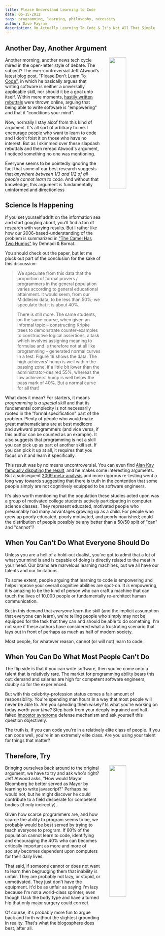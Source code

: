 ```yaml
---
title: Please Understand Learning to Code
date: 05-15-2012
tags: programming, learning, philosophy, necessity
author: Dave Fayram
description: On Actually Learning To Code & It's Not All That Simple
---
```


## Another Day, Another Argument

<img src="http://f.cl.ly/items/3k2y02291t3I2y2q2L0A/brain-man-35.jpg"
style="float:right; width: 33%; margin-left: 2em;">
Another morning, another news tech cycle mired in the open-letter
style of debate. The subject? The ever-controversial Jeff Atwood's
latest blog post,
["Please Don't Learn To Code"](http://www.codinghorror.com/blog/2012/05/please-dont-learn-to-code.html),
in which he basically argues that writing software is neither a
universally applicable skill, nor should it be a goal unto
itself. Within mere moments, [hastily written](https://gist.github.com/0f61db65bbd2d2cb681a) [rebuttals](http://sachagreif.com/please-learn-to-code/) were
thrown online, arguing that being able to write software is
"empowering" and that it "conditions your mind".

Now, normally I stay aloof from this kind of argument. It's all sort
of arbitrary to me. I encourage people who want to learn to code and I
don't foist it on those who have no interest. But as I skimmed over
these slapdash rebuttals and then reread Atwood's argument, I noticed
something no one was mentioning.

Everyone seems to be pointedly ignoring the fact that some of our best
research suggests that _anywhere between 1/3 and 1/2 of all people
*cannot* learn to code._ And without that knowledge, this argument is
fundamentally uninformed and directionless

## Science Is Happening

If you set yourself adrift on the information sea and start googling
about, you'll find a ton of research with varying results. But I
rather like how our 2006-based-understanding of the problem is
summarized in
["The Camel Has Two Humps"](http://www.eis.mdx.ac.uk/research/PhDArea/saeed/paper1.pdf)
by Dehnadi & Bornat.

You should check out the paper, but let me pluck out part of the
conclusion for the sake of this discussion:

> We speculate from this data that the proportion of formal provers / programmers in the general
> population varies according to general educational attainment. It would seem, from our Middlesex
> data, to be less than 50%; we speculate that it is about 40%.
>
> There is still more. The same students, on the same course, when given an informal topic –
> constructing Kripke trees to demonstrate counter-examples to constructive logical assertions, a
> task which involves assigning meaning to formulae and is therefore not at all like programming –
> generated normal curves in a test. Figure 16 shows the data. The high achievers’ hump is well
> within the passing zone, if a little bit lower than the administrator-desired 55%, whereas the low
> achievers’ hump is well below the pass mark of 40%. But a normal
> curve for all that!

What does it mean? For starters, it means _programming is a special
skill_ and that its fundamental complexity is not necessarily rooted
in the "formal specification" part of the problem. Plenty of people
who would make great mathematicians are at best mediocre and awkward
programmers (and vice versa, if this author can be counted as an
example). It also suggests that programming is not a skill you can
pick up as part of another skill set. If you can pick it up at all, it
requires that you focus on it and learn it specifically.

This result was by no means uncontroversial. You can even find
[Alan Kay famously disputing the result](http://www.secretgeek.net/camel_kay.asp),
and he makes some interesting arguments. But a subsequent
[2009 meta-analysis](http://www.eis.mdx.ac.uk/research/PhDArea/saeed/SD_PPIG_2009.pdf)
and more rigorous  re-testing went a long way
towards suggesting that there is truth in the contention that some
people simply are not cognitively equipped to be software engineers.

It's also worth mentioning that the population these studies acted upon was a group of motivated college students actively participating in computer
science classes. They represent educated, motivated people who
presumably had many advantages growing up as a child. For people who
grew up poorly educated, poorly motivated, and poorly
nourished; could the distribution of people possibly be any better
than a 50/50 split of "can" and "cannot"?

## When You Can't Do What Everyone Should Do

Unless you are a hell of a hold-out dualist, you've got to admit that
a lot of what your mind is and is capable of doing is directly related
to the meat in your head. Our brains are marvelous learning machines,
but we all have our talents and our limitations.

To some extent, people arguing that learning to code is empowering and
helps improve your overall cognitive abilities are
spot-on. It _is_ empowering, it _is_ amazing to be the kind of person
who can craft a machine that can touch the lives of 10,000 people or
fundamentally re-architect human communication.

But in this demand that _everyone_ learn the skill (and the implicit assumption that
everyone can learn), we're telling people who simply may not be
equipped for the task that they can and should be able to do
something. I'm not sure if these authors have considered what a
frustrating scenario that lays out in front of perhaps as much as half
of modern society.

Most people, for whatever reason, cannot (or will not) learn to code.

## When You Can Do What Most People Can't Do

The flip side is that if you can write software, then you've come onto
a talent that is relatively rare. The market for programming ability
bears this out: demand and salaries are high for competent software
engineers, doubly so for the experienced.

But with this celebrity-profession status comes a fair amount of
responsibility. You're spending man hours in a way that most people
will never be able to. Are you spending them wisely? Is what you're
working on today *worth your time?* Step back from your deeply
ingrained and half-faked
[impostor syndrome](http://en.wikipedia.org/wiki/Impostor_syndrome)
defense mechanism  and ask yourself this question objectively.

The truth is, if you can code you're in a relatively elite
class of people. If you can code well, you're in an extremely elite
class. Are you using your talent for things that matter?

## Therefore, Try


<img src="http://upload.wikimedia.org/wikipedia/commons/thumb/1/12/We_Can_Do_It!.jpg/300px-We_Can_Do_It!.jpg"
style="float:right; width: 33%; margin-left: 2em;">
Bringing ourselves back around to the original argument, we have to
try and ask who's right? Jeff Atwood asks, "How would Mayor Bloomberg
be better served as Mayor by learning to write javascript?" Perhaps he would
not, but he might discover he could contribute to a field desperate
for competent bodies (if only indirectly).

Given how scarce programmers are, and how scarce the ability to
program seems to be, we probably would be best served by trying to
teach everyone to program. If 60% of the population cannot learn to
code, identifying and encouraging the 40% who can becomes critically
important as more and more of society becomes dependent upon computers
for their daily lives.

That said, if someone cannot or does not want to learn then begrudging
them that inability is unfair. They are probably not lazy, or stupid,
or unmotivated. They just don't have the equipment. It'd be as
unfair as saying I'm lazy because I'm not a world-class sprinter, even
though I lack the body type and have a turned hip that only major
surgery could correct.

Of course, it's probably more fun to argue back and forth without the
slightest grounding in reality. That's what the blogosphere does best,
after all.
